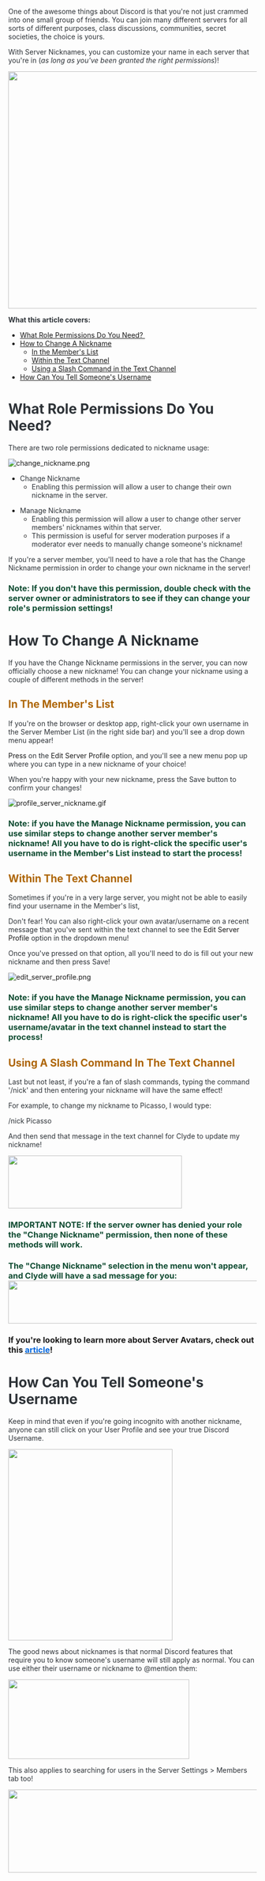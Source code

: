 <p><span style="color: #2e3338;" data-darkreader-inline-color="">One of the awesome things about Discord is that you're not just crammed into one small group of friends. You can join many different servers for all sorts of different purposes, class discussions, communities, secret societies, the choice is yours.</span></p>
<p><span style="color: #2e3338;" data-darkreader-inline-color="">With Server Nicknames, you can customize your name in each server that you're in (</span><em><span style="color: #2e3338;" data-darkreader-inline-color="">as long as you've been granted the right permissions</span></em><span style="color: #2e3338;" data-darkreader-inline-color="">)!</span></p>
<p class="wysiwyg-text-align-center"><span style="color: #2e3338;" data-darkreader-inline-color=""><img style="height: 480px; width: 600px;" src="https://lh3.googleusercontent.com/hTh7uHOp_whqvrjQu_mhIRYhw443H5nqgvLpcoraOfrSBZOU8y0_UcbV3Q4dmQzo2UBUI_11eZXqF_cHFGD3fM74XhfoFOJ1FXEoPOPm3Ih1XLMx62U9XTuG5gT1syjTJC5cH1Gdc_LHEejlRMZmlbQ"></span></p>
<p><strong><span class="wysiwyg-font-size-large" style="color: #2e3338;" data-darkreader-inline-color="">What this article covers:</span></strong></p>
<ul>
    <li><a href="#h_01H4RRAZDKBSRD6ZTMQN0HA2T2" target="_self" rel="undefined">What Role Permissions Do You Need? </a></li>
    <li>
        <a href="#h_01H4RRB3ZD1HD8R7YF2MKS4N16" target="_self" rel="undefined">How to Change A Nickname</a>
        <ul>
            <li><a href="#h_01H4RRB9BE629DHPFYXB1TB9TX" target="_self" rel="undefined">In the Member's List</a></li>
            <li><a href="#h_01H4RRBDCBRB80T1T4D0GC2845" target="_self" rel="undefined">Within the Text Channel</a></li>
            <li><a href="#h_01H4RRBKERGXKT72TEZA85XV51" target="_self" rel="undefined">Using a Slash Command in the Text Channel</a></li>
        </ul>
    </li>
    <li><a href="#h_01H4RRBRVYAG6H7JYR3ZK3DDA9" target="_self" rel="undefined">How Can You Tell Someone's Username</a></li>
</ul>
<h1><strong><span style="color: #2e3338;" data-darkreader-inline-color="">What Role Permissions Do You Need? </span></strong></h1>
<p><span style="color: #2e3338;" data-darkreader-inline-color="">There are two role permissions dedicated to nickname usage:</span></p>
<p class="wysiwyg-text-align-center"><img src="https://support.discord.com/hc/article_attachments/16370699327895" alt="change_nickname.png"></p>
<ul>
    <li>
        <span class="wysiwyg-underline" style="color: #2e3338;" data-darkreader-inline-color="">Change Nickname</span>
        <ul>
            <li><span style="color: #2e3338;" data-darkreader-inline-color="">Enabling this permission will allow a user to change their own nickname in the server.</span></li>
        </ul>
    </li>
</ul>
<ul>
    <li>
        <span class="wysiwyg-underline" style="color: #2e3338;" data-darkreader-inline-color="">Manage Nickname</span>
        <ul>
            <li><span style="color: #2e3338;" data-darkreader-inline-color="">Enabling this permission will allow a user to change other server members' nicknames within that server.</span></li>
            <li><span style="color: #2e3338;" data-darkreader-inline-color="">This permission is useful for server moderation purposes if a moderator ever needs to manually change someone's nickname! </span></li>
        </ul>
    </li>
</ul>
<p><span class="wysiwyg-underline" style="color: #2e3338;" data-darkreader-inline-color="">If you're a server member</span><span style="color: #2e3338;" data-darkreader-inline-color="">, you'll need to have a role that has the Change Nickname permission in order to change your own nickname in the server!</span></p>
<h3><strong><span style="color: #104c32;" data-darkreader-inline-color="">Note: If you don't have this permission, double check with the server owner or administrators to see if they can change your role's permission settings! </span></strong></h3>
<h1 id="h_01H4RRB3ZD1HD8R7YF2MKS4N16"><strong><span style="color: #2e3338;" data-darkreader-inline-color="">How To Change A Nickname</span></strong></h1>
<p><span style="color: #2e3338;" data-darkreader-inline-color="">If you have the Change Nickname permissions in the server, you can now officially choose a new nickname! You can change your nickname using a couple of different methods in the server!</span></p>
<h2 id="h_01H4RRB9BE629DHPFYXB1TB9TX"><strong><span style="color: #ae6607;" data-darkreader-inline-color="">In The Member's List</span></strong></h2>
<p><span style="color: #2e3338;" data-darkreader-inline-color="">If you're on the browser or desktop app, right-click your own username in the Server Member List (in the right side bar) and you'll see a drop down menu appear!</span></p>
<p>Press <span style="color: #2e3338;" data-darkreader-inline-color="">on the </span>Edit Server Profile<span style="color: #2e3338;" data-darkreader-inline-color=""> option, and you'll see a new menu pop up where you can type in a new nickname of your choice! </span></p>
<p><span style="color: #2e3338;" data-darkreader-inline-color="">When you're happy with your new nickname, press the Save button to confirm your changes! </span></p>
<p class="wysiwyg-text-align-center"><img src="https://support.discord.com/hc/article_attachments/16370699332759" alt="profile_server_nickname.gif"></p>
<h3><strong><span style="color: #104c32;" data-darkreader-inline-color="">Note: if you have the Manage Nickname permission, you can use similar steps to change another server member's nickname! All you have to do is right-click the specific user's username in the Member's List instead to start the process! </span></strong></h3>
<h2 id="h_01H4RRBDCBRB80T1T4D0GC2845"><strong><span style="color: #ae6607;" data-darkreader-inline-color="">Within The Text Channel</span></strong></h2>
<p><span style="color: #2e3338;" data-darkreader-inline-color="">Sometimes if you're in a very large server, you might not be able to easily find your username in the Member's list,</span></p>
<p><span style="color: #2e3338;" data-darkreader-inline-color="">Don't fear! You can also right-click your own avatar/username on a recent message that you've sent within the text channel to see the </span>Edit Server Profile<span style="color: #2e3338;" data-darkreader-inline-color=""> option in the dropdown menu! </span></p>
<p><span style="color: #2e3338;" data-darkreader-inline-color="">Once you've pressed on that option, all you'll need to do is fill out your new nickname and then press Save! </span></p>
<p class="wysiwyg-text-align-center"><img src="https://support.discord.com/hc/article_attachments/16370729585175" alt="edit_server_profile.png"></p>
<h3><strong><span style="color: #104c32;" data-darkreader-inline-color="">Note: if you have the Manage Nickname permission, you can use similar steps to change another server member's nickname! All you have to do is right-click the specific user's username/avatar in the text channel instead to start the process! </span></strong></h3>
<h2 id="h_01H4RRBKERGXKT72TEZA85XV51"><strong><span style="color: #ae6607;" data-darkreader-inline-color="">Using A Slash Command In The Text Channel</span></strong></h2>
<p><span style="color: #2e3338;" data-darkreader-inline-color="">Last but not least, if you're a fan of slash commands, typing the command '/nick' and then entering your nickname will have the same effect!</span></p>
<p><span style="color: #2e3338;" data-darkreader-inline-color="">For example, to change my nickname to Picasso, I would type: </span></p>
<p class="wysiwyg-text-align-center"><span style="color: #2e3338;" data-darkreader-inline-color="">/nick Picasso</span></p>
<p><span style="color: #2e3338;" data-darkreader-inline-color="">And then send that message in the text channel for Clyde to update my nickname! </span></p>
<p class="wysiwyg-text-align-center"><span style="color: #2e3338;" data-darkreader-inline-color=""><img style="height: 107px; width: 352px;" src="https://lh4.googleusercontent.com/VnumgEY-DA2q7RBh07Dpa-wrIKDIujSACFpQRyA_d6z46H69IFCEBLYbMecgk0HTKJvOSIQFt9kp1r97U-Hf0zwcwJGjdxBG7F8nq9Dh5qvRnTda3H7Klh9gWbNAzQj0VU_c6fNm0pHxOzgi28Hf7m4"></span></p>
<h3>
    <strong><span class="wysiwyg-underline" style="color: #104c32;" data-darkreader-inline-color="">IMPORTANT NOTE:</span></strong><strong><span style="color: #104c32;" data-darkreader-inline-color=""> If the server owner has denied your role the "Change Nickname" permission, then none of these methods will work.</span></strong>
</h3>
<h3>
    <strong><span style="color: #104c32;" data-darkreader-inline-color="">The "Change Nickname" selection in the menu won't appear, and Clyde will have a sad message for you:</span></strong><strong><span style="color: #104c32;" data-darkreader-inline-color=""><img style="height: 87px; width: 584px;" src="https://lh4.googleusercontent.com/GTytVUr6q72Coo3ZKpWjwE3qx5IBlcGwkjDw7GoTTOw3R-8CbyoKzR4V4rgaecDqY7wJ-jCYSEkvDnJjZxe3VerWKMhaI7vBttBxuNMqpe4bCxQs-7hrcCT49_8n4ZzHJvVUpCGRw5v81fc8M5iw-kc"></span></strong>
</h3>
<h3>
    <strong>If you're looking to learn more about Server Avatars, check out this </strong><a href="https://support.discord.com/hc/en-us/articles/4409388345495"><strong><span style="color: #0067e0;" data-darkreader-inline-color="">article</span></strong></a><strong>!</strong>
</h3>
<h1 id="h_01H4RRBRVYAG6H7JYR3ZK3DDA9"><strong><span style="color: #2e3338;" data-darkreader-inline-color="">How Can You Tell Someone's Username</span></strong></h1>
<p><span style="color: #2e3338;" data-darkreader-inline-color="">Keep in mind that even if you're going incognito with another nickname, anyone can still click on your User Profile and see your true Discord Username.</span></p>
<p class="wysiwyg-text-align-center"><span style="color: #2e3338;" data-darkreader-inline-color=""><img style="height: 387px; width: 333px;" src="https://lh5.googleusercontent.com/W4v8I8aZZwrZirkSjBIZqF849DUd_vq7jSfK4X4QcrgVq2W1XojM3sx4LGvoFSiClWvIl2P0oMIkOsYzHP46CBJIoPcqC62Y3v2TXooYilxmcCwmJVEas5OyGNanBAx3zdTEI7QCCV4V4q4GOM7qciQ"></span></p>
<p><span style="color: #2e3338;" data-darkreader-inline-color="">The good news about nicknames is that normal Discord features that require you to know someone's username will still apply as normal. You can use either their username or nickname to @mention them:</span></p>
<p class="wysiwyg-text-align-center"><span style="color: #2e3338;" data-darkreader-inline-color=""><img style="height: 161px; width: 367px;" src="https://lh5.googleusercontent.com/Wdqa8gQHISMDDk1scJ1JJKL5vhZdZ_YvqMIG5Q1I9r_cCmyB-KHquWGorA6SLgdE3GYgNUNV_l3neSNgV7bOlj-1n3N3DVWY6ExZyKN4Vj_lJnso4uEv68Xd5RASb7Av_kuvxjHoNpwp5f_k-bed41I"></span></p>
<p><span style="color: #2e3338;" data-darkreader-inline-color="">This also applies to searching for users in the Server Settings &gt; Members tab too!</span></p>
<p class="wysiwyg-text-align-center"><span style="color: #2e3338;" data-darkreader-inline-color=""><img style="height: 168px; width: 624px;" src="https://lh6.googleusercontent.com/7UgJpB38jVeHIT8dzrLRcy_LGZZoB0z8B42ezv94hGr9XU4DP7uVhNt2N9_Haa9iLpHll3WjPA7YUXT39LebcWRQ0wfCLlr7Eq1nqyG2uvtRkJAkwRLKupr2ffDWgh5tVzFCNgI5l2oVt4k4V7x7CMg"></span></p>